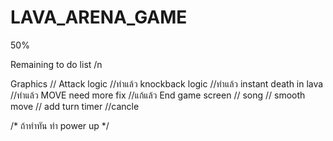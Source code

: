 # LAVA_ARENA_GAME

50%

Remaining to do list /n

Graphics //
Attack logic //ทำแล้ว
knockback logic //ทำแล้ว
instant death in lava //ทำแล้ว
MOVE need more fix //แก้แล้ว
End game screen //
song //
smooth move //
add turn timer //cancle

/*
ถ้าทำทัน ทำ power up 
*/
